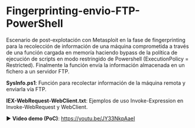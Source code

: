 # Fingerprinting-envio-FTP-PowerShell

Escenario de post-explotación con Metasploit en la fase de fingerprinting para la recolección de información de una máquina comprometida a través de una función cargada en memoría haciendo bypass de la política de ejecución de scripts en modo restringido de Powershell (ExecutionPolicy = Restricted). Finalmente la función envía la información almacenada en un fichero a un servidor FTP.

**SysInfo.ps1**: Función para recolectar información de la máquina remota y enviarla vía FTP.

**IEX-WebRequest-WebClient.txt**: Ejemplos de uso Invoke-Expression en Invoke-WebRequest y WebClient.

▶ **Video demo (PoC)**: https://youtu.be/JY33NkpAaeI
